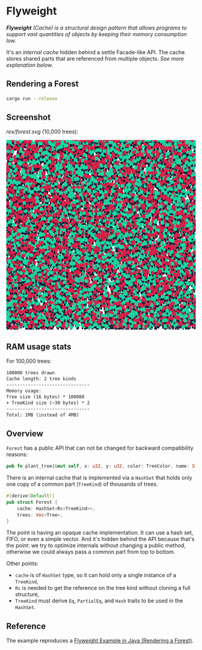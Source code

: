 # Flyweight

_**Flyweight** (Cache) is a structural design pattern that allows programs to
support vast quantities of objects by keeping their memory consumption low._

It's an _internal cache_ hidden behind a settle Facade-like API.
The cache stores shared parts that are referenced from multiple objects.
_See more explanation below._


## Rendering a Forest

```bash
cargo run --release
```

## Screenshot

_res/forest.svg_ (10,000 trees):

![Rendered Forest](res/forest.svg)

## RAM usage stats

For 100,000 trees:

```
100000 trees drawn
Cache length: 2 tree kinds
-------------------------------
Memory usage:
Tree size (16 bytes) * 100000
+ TreeKind size (~30 bytes) * 2
-------------------------------
Total: 1MB (instead of 4MB)
```

## Overview

`Forest` has a public API that can not be changed for backward compatibility reasons:

```rust
pub fn plant_tree(&mut self, x: u32, y: u32, color: TreeColor, name: String, data: String);
```

There is an internal cache that is implemented via a `HashSet` that holds
only one copy of a common part (`TreeKind`) of thousands of trees.

```rust
#[derive(Default)]
pub struct Forest {
    cache: HashSet<Rc<TreeKind>>,
    trees: Vec<Tree>,
}
```

The point is having an opaque cache implementation. It can use a hash set,
FIFO, or even a simple vector. And it's hidden behind the API because that's
the point: we try to optimize internals without changing a public method,
otherwise we could always pass a common part from top to bottom.

Other points:
 - `cache` is of `HashSet` type, so it can hold only a single
    instance of a `TreeKind`,
- `Rc` is needed to get the reference on the tree kind without
   cloning a full structure,
- `TreeKind` must derive `Eq`, `PartialEq`, and `Hash` traits to be
   used in the `HashSet`.

## Reference

The example reproduces a [Flyweight Example in Java (Rendering a Forest)](https://refactoring.guru/design-patterns/flyweight/java/example).

